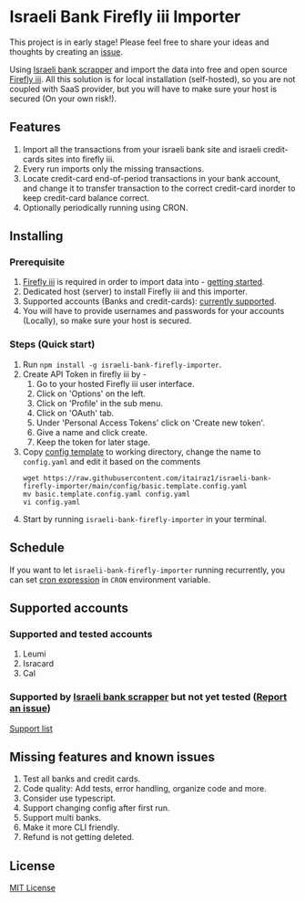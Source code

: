 # Israeli Bank Firefly iii Importer
This project is in early stage! Please feel free to share your ideas and thoughts by creating an [issue](https://github.com/itairaz1/israeli-bank-firefly-importer/issues/new).

Using [Israeli bank scrapper](https://github.com/eshaham/israeli-bank-scrapers) and import the data into free and open source [Firefly iii](https://www.firefly-iii.org/). All this solution is for local installation (self-hosted), so you are not coupled with SaaS provider, but you will have to make sure your host is secured (On your own risk!).

## Features
1. Import all the transactions from your israeli bank site and israeli credit-cards sites into firefly iii.
2. Every run imports only the missing transactions.
3. Locate credit-card end-of-period transactions in your bank account, and change it to transfer transaction to the correct credit-card inorder to keep credit-card balance correct.
4. Optionally periodically running using CRON. 

## Installing
### Prerequisite
1. [Firefly iii](https://www.firefly-iii.org/) is required in order to import data into - [getting started](https://github.com/firefly-iii/firefly-iii#getting-started).
2. Dedicated host (server) to install Firefly iii and this importer.
3. Supported accounts (Banks and credit-cards): [currently supported](#supported-accounts).
4. You will have to provide usernames and passwords for your accounts (Locally), so make sure your host is secured.

### Steps (Quick start)
1. Run `npm install -g israeli-bank-firefly-importer`.
2. Create API Token in firefly iii by - 
   1. Go to your hosted Firefly iii user interface.
   2. Click on 'Options' on the left.
   3. Click on 'Profile' in the sub menu.
   4. Click on 'OAuth' tab.
   5. Under 'Personal Access Tokens' click on 'Create new token'.
   6. Give a name and click create.
   7. Keep the token for later stage.
3. Copy [config template](config/basic.template.config.yaml) to working directory, change the name to `config.yaml` and edit it based on the comments
   ```shell
   wget https://raw.githubusercontent.com/itairaz1/israeli-bank-firefly-importer/main/config/basic.template.config.yaml
   mv basic.template.config.yaml config.yaml
   vi config.yaml
   ```
4. Start by running `israeli-bank-firefly-importer` in your terminal.

## Schedule
If you want to let `israeli-bank-firefly-importer` running recurrently, you can set [cron expression](https://crontab.guru/) in `CRON` environment variable. 

## Supported accounts
### Supported and tested accounts
1. Leumi
2. Isracard
3. Cal

### Supported by [Israeli bank scrapper](https://github.com/eshaham/israeli-bank-scrapers) but not yet tested ([Report an issue](https://github.com/itairaz1/israeli-bank-firefly-importer/issues/new))
[Support list](https://github.com/eshaham/israeli-bank-scrapers#whats-here)

## Missing features and known issues
1. Test all banks and credit cards.
2. Code quality: Add tests, error handling, organize code and more.
3. Consider use typescript.
4. Support changing config after first run.
5. Support multi banks.
6. Make it more CLI friendly.
7. Refund is not getting deleted.

## License
[MIT License](LICENSE)
